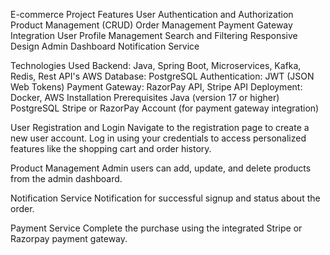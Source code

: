 E-commerce Project
Features
User Authentication and Authorization
Product Management (CRUD)
Order Management
Payment Gateway Integration
User Profile Management
Search and Filtering
Responsive Design
Admin Dashboard
Notification Service

Technologies Used
Backend: Java, Spring Boot, Microservices, Kafka, Redis, Rest API's AWS
Database: PostgreSQL
Authentication: JWT (JSON Web Tokens)
Payment Gateway: RazorPay API, Stripe API
Deployment: Docker, AWS
Installation
Prerequisites
Java (version 17 or higher)
PostgreSQL
Stripe or RazorPay Account (for payment gateway integration)

User Registration and Login
Navigate to the registration page to create a new user account.
Log in using your credentials to access personalized features like the shopping cart and order history.

Product Management
Admin users can add, update, and delete products from the admin dashboard.

Notification Service
Notification for successful signup and status about the order.

Payment Service
Complete the purchase using the integrated Stripe or Razorpay payment gateway.

